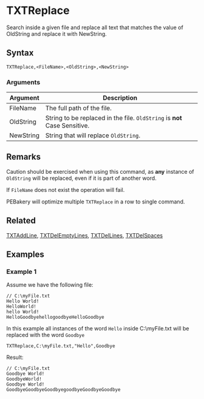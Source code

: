 # TXTReplace

Search inside a given file and replace all text that matches the value of OldString and replace it with NewString.

## Syntax

```pebakery
TXTReplace,<FileName>,<OldString>,<NewString>
```

### Arguments

| Argument | Description |
| --- | --- |
| FileName | The full path of the file. |
| OldString | String to be replaced in the file. `OldString` is **not** Case Sensitive. |
| NewString | String that will replace `OldString`. |

## Remarks

Caution should be exercised when using this command, as **any** instance of `OldString` will be replaced, even if it is part of another word.

If `FileName` does not exist the operation will fail.

PEBakery will optimize multiple `TXTReplace` in a row to single command.

## Related

[TXTAddLine](./TXTAddLine.md), [TXTDelEmptyLines](./TXTDelEmptyLines.md), [TXTDelLines](./TXTDelLines.md), [TXTDelSpaces](./TXTDelSpaces.md) 

## Examples

### Example 1

Assume we have the following file:

```pebakery
// C:\myFile.txt
Hello World!
HelloWorld!
hello World!
HelloGoodbyehellogoodbyeHelloGoodbye
```

In this example all instances of the word `Hello` inside C:\myFile.txt will be replaced with the word `Goodbye`

```pebakery
TXTReplace,C:\myFile.txt,"Hello",Goodbye
```

Result:

```pebakery
// C:\myFile.txt
Goodbye World!
GoodbyeWorld!
Goodbye World!
GoodbyeGoodbyeGoodbyegoodbyeGoodbyeGoodbye
```